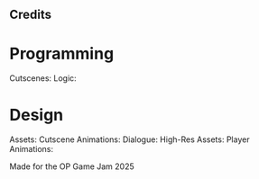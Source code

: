 ## Credits

# Programming
Cutscenes:
Logic:

# Design
Assets:
Cutscene Animations:
Dialogue:
High-Res Assets:
Player Animations:

Made for the OP Game Jam 2025


